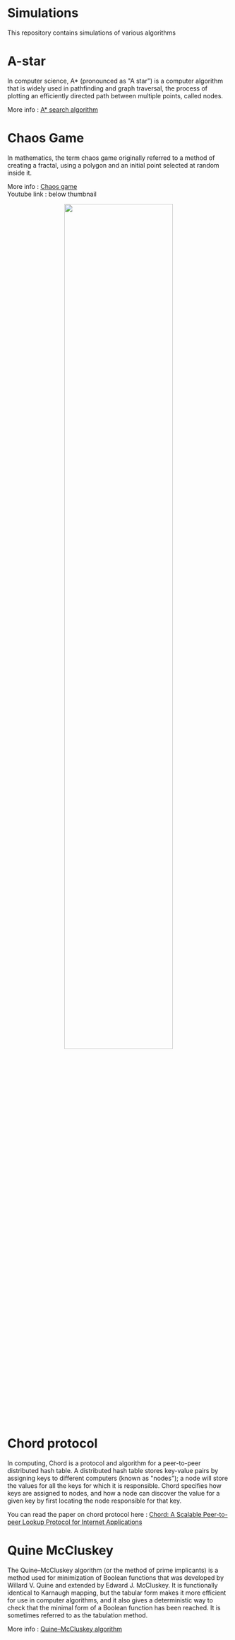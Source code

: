 # Simulations
This repository contains simulations of various algorithms 

# A-star 
In computer science, A* (pronounced as "A star") is a computer algorithm that is widely used in pathfinding and graph traversal, the process of plotting an efficiently directed path between multiple points, called nodes.

More info : [A* search algorithm](https://en.wikipedia.org/wiki/A*_search_algorithm)

# Chaos Game
In mathematics, the term chaos game originally referred to a method of creating a fractal, using a polygon and an initial point selected at random inside it. 

More info :  [Chaos game](https://en.wikipedia.org/wiki/Chaos_game) <br>
Youtube link : below thumbnail
<p align="center">
  <a href="https://www.youtube.com/watch?v=xAdveCc689k"><img width="70%" height ="70%" src="https://user-images.githubusercontent.com/8913742/34451221-ee1d669e-ed45-11e7-889c-2ad55e50fb0b.png"></a>
  <br><br>
  
</p>

# Chord protocol
In computing, Chord is a protocol and algorithm for a peer-to-peer distributed hash table. A distributed hash table stores key-value pairs by assigning keys to different computers (known as "nodes"); a node will store the values for all the keys for which it is responsible. Chord specifies how keys are assigned to nodes, and how a node can discover the value for a given key by first locating the node responsible for that key.

You can read the paper on chord protocol here : [Chord: A Scalable Peer-to-peer Lookup Protocol
for Internet Applications
](https://pdos.csail.mit.edu/papers/ton:chord/paper-ton.pdf)

# Quine McCluskey

The Quine–McCluskey algorithm (or the method of prime implicants) is a method used for minimization of Boolean functions that was developed by Willard V. Quine and extended by Edward J. McCluskey. It is functionally identical to Karnaugh mapping, but the tabular form makes it more efficient for use in computer algorithms, and it also gives a deterministic way to check that the minimal form of a Boolean function has been reached. It is sometimes referred to as the tabulation method.

More info : [Quine–McCluskey algorithm](https://en.wikipedia.org/wiki/Quine%E2%80%93McCluskey_algorithm)
